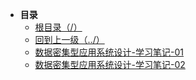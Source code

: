 * **目录**
  * [根目录（/）](/README)
  * [回到上一级（../）](/study/BigData/README)
  * [数据密集型应用系统设计-学习笔记-01](/study/BigData/理论/数据密集型应用系统设计-学习笔记-01)
  * [数据密集型应用系统设计-学习笔记-02](/study/BigData/理论/数据密集型应用系统设计-学习笔记-02)

